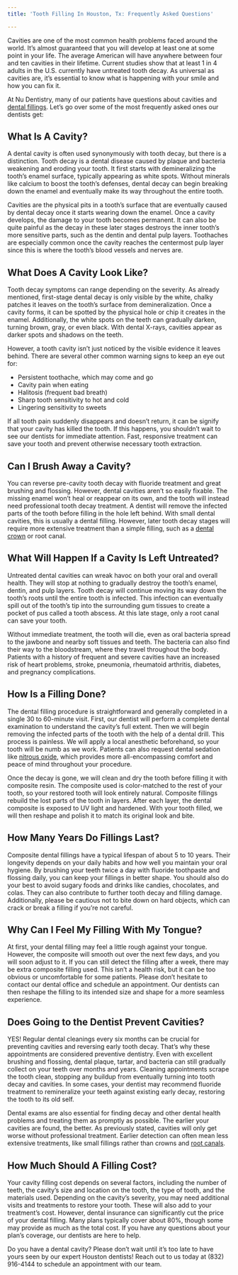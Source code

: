 ```yaml
---
title: 'Tooth Filling In Houston, Tx: Frequently Asked Questions'

---
```

Cavities are one of the most common health problems faced around the world. It’s almost guaranteed that you will develop at least one at some point in your life. The average American will have anywhere between four and ten cavities in their lifetime. Current studies show that at least 1 in 4 adults in the U.S. currently have untreated tooth decay. As universal as cavities are, it’s essential to know what is happening with your smile and how you can fix it.

At Nu Dentistry, many of our patients have questions about cavities and [dental fillings](https://www.nudentistry.com/houston-tx/restorative-dentistry/cavity-fillings/). Let’s go over some of the most frequently asked ones our dentists get:

## What Is A Cavity?

A dental cavity is often used synonymously with tooth decay, but there is a distinction. Tooth decay is a dental disease caused by plaque and bacteria weakening and eroding your tooth. It first starts with demineralizing the tooth’s enamel surface, typically appearing as white spots. Without minerals like calcium to boost the tooth’s defenses, dental decay can begin breaking down the enamel and eventually make its way throughout the entire tooth.

Cavities are the physical pits in a tooth’s surface that are eventually caused by dental decay once it starts wearing down the enamel. Once a cavity develops, the damage to your tooth becomes permanent. It can also be quite painful as the decay in these later stages destroys the inner tooth’s more sensitive parts, such as the dentin and dental pulp layers. Toothaches are especially common once the cavity reaches the centermost pulp layer since this is where the tooth’s blood vessels and nerves are.

## What Does A Cavity Look Like?

Tooth decay symptoms can range depending on the severity. As already mentioned, first-stage dental decay is only visible by the white, chalky patches it leaves on the tooth’s surface from demineralization. Once a cavity forms, it can be spotted by the physical hole or chip it creates in the enamel. Additionally, the white spots on the teeth can gradually darken, turning brown, gray, or even black. With dental X-rays, cavities appear as darker spots and shadows on the teeth.

However, a tooth cavity isn’t just noticed by the visible evidence it leaves behind. There are several other common warning signs to keep an eye out for:

* Persistent toothache, which may come and go
* Cavity pain when eating
* Halitosis (frequent bad breath)
* Sharp tooth sensitivity to hot and cold
* Lingering sensitivity to sweets

If all tooth pain suddenly disappears and doesn’t return, it can be signify that your cavity has killed the tooth. If this happens, you shouldn’t wait to see our dentists for immediate attention. Fast, responsive treatment can save your tooth and prevent otherwise necessary tooth extraction.

## Can I Brush Away a Cavity?

You can reverse pre-cavity tooth decay with fluoride treatment and great brushing and flossing. However, dental cavities aren’t so easily fixable. The missing enamel won’t heal or reappear on its own, and the tooth will instead need professional tooth decay treatment. A dentist will remove the infected parts of the tooth before filling in the hole left behind. With small dental cavities, this is usually a dental filling. However, later tooth decay stages will require more extensive treatment than a simple filling, such as a [dental crown](https://www.nudentistry.com/houston-tx/restorative-dentistry/tooth-crown/) or root canal.

## What Will Happen If a Cavity Is Left Untreated?

Untreated dental cavities can wreak havoc on both your oral and overall health. They will stop at nothing to gradually destroy the tooth’s enamel, dentin, and pulp layers. Tooth decay will continue moving its way down the tooth’s roots until the entire tooth is infected. This infection can eventually spill out of the tooth’s tip into the surrounding gum tissues to create a pocket of pus called a tooth abscess. At this late stage, only a root canal can save your tooth.

Without immediate treatment, the tooth will die, even as oral bacteria spread to the jawbone and nearby soft tissues and teeth. The bacteria can also find their way to the bloodstream, where they travel throughout the body. Patients with a history of frequent and severe cavities have an increased risk of heart problems, stroke, pneumonia, rheumatoid arthritis, diabetes, and pregnancy complications.

## How Is a Filling Done?

The dental filling procedure is straightforward and generally completed in a single 30 to 60-minute visit. First, our dentist will perform a complete dental examination to understand the cavity’s full extent. Then we will begin removing the infected parts of the tooth with the help of a dental drill. This process is painless. We will apply a local anesthetic beforehand, so your tooth will be numb as we work. Patients can also request dental sedation like [nitrous oxide](https://www.ada.org/en/member-center/oral-health-topics/nitrous-oxide), which provides more all-encompassing comfort and peace of mind throughout your procedure.

Once the decay is gone, we will clean and dry the tooth before filling it with composite resin. The composite used is color-matched to the rest of your tooth, so your restored tooth will look entirely natural. Composite fillings rebuild the lost parts of the tooth in layers. After each layer, the dental composite is exposed to UV light and hardened. With your tooth filled, we will then reshape and polish it to match its original look and bite.

## How Many Years Do Fillings Last?

Composite dental fillings have a typical lifespan of about 5 to 10 years. Their longevity depends on your daily habits and how well you maintain your oral hygiene. By brushing your teeth twice a day with fluoride toothpaste and flossing daily, you can keep your fillings in better shape. You should also do your best to avoid sugary foods and drinks like candies, chocolates, and colas. They can also contribute to further tooth decay and filling damage. Additionally, please be cautious not to bite down on hard objects, which can crack or break a filling if you’re not careful.

## Why Can I Feel My Filling With My Tongue?

At first, your dental filling may feel a little rough against your tongue. However, the composite will smooth out over the next few days, and you will soon adjust to it. If you can still detect the filling after a week, there may be extra composite filling used. This isn’t a health risk, but it can be too obvious or uncomfortable for some patients. Please don’t hesitate to contact our dental office and schedule an appointment. Our dentists can then reshape the filling to its intended size and shape for a more seamless experience.

## Does Going to the Dentist Prevent Cavities?

YES! Regular dental cleanings every six months can be crucial for preventing cavities and reversing early tooth decay. That’s why these appointments are considered preventive dentistry. Even with excellent brushing and flossing, dental plaque, tartar, and bacteria can still gradually collect on your teeth over months and years. Cleaning appointments scrape the tooth clean, stopping any buildup from eventually turning into tooth decay and cavities. In some cases, your dentist may recommend fluoride treatment to remineralize your teeth against existing early decay, restoring the tooth to its old self.

Dental exams are also essential for finding decay and other dental health problems and treating them as promptly as possible. The earlier your cavities are found, the better. As previously stated, cavities will only get worse without professional treatment. Earlier detection can often mean less extensive treatments, like small fillings rather than crowns and [root canals](https://www.nudentistry.com/houston-tx/emergency-dentistry/root-canal/).

## How Much Should A Filling Cost?

Your cavity filling cost depends on several factors, including the number of teeth, the cavity’s size and location on the tooth, the type of tooth, and the materials used. Depending on the cavity’s severity, you may need additional visits and treatments to restore your tooth. These will also add to your treatment’s cost. However, dental insurance can significantly cut the price of your dental filling. Many plans typically cover about 80%, though some may provide as much as the total cost. If you have any questions about your plan’s coverage, our dentists are here to help.

Do you have a dental cavity? Please don’t wait until it’s too late to have yours seen by our expert Houston dentists! Reach out to us today at (832) 916-4144 to schedule an appointment with our team.